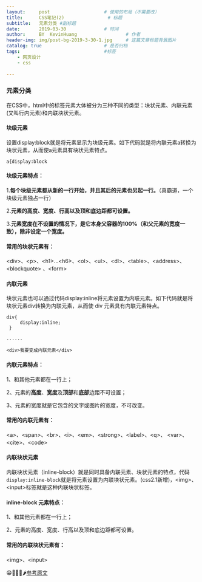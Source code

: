```yaml
---
layout:     post   				    # 使用的布局（不需要改）
title:      CSS笔记(2) 				# 标题 
subtitle:   元素分类 #副标题
date:       2019-03-30 				# 时间
author:     BY 	KevinHuang					# 作者
header-img: img/post-bg-2019-3-30-1.jpg 	# 这篇文章标题背景图片
catalog: true 						# 是否归档
tags:								#标签
    - 网页设计
    - css
    
---
```


### 元素分类
在CSS中，html中的标签元素大体被分为三种不同的类型：块状元素、内联元素(又叫行内元素)和内联块状元素。 



#### 块级元素
设置display:block就是将元素显示为块级元素。如下代码就是将内联元素a转换为块状元素，从而使a元素具有块状元素特点。


```a{display:block```


#### 块级元素特点：

1.**每个块级元素都从新的一行开始，并且其后的元素也另起一行。**（真霸道，一个块级元素独占一行）

2.**元素的高度、宽度、行高以及顶和底边距都可设置。**

3.**元素宽度在不设置的情况下，是它本身父容器的100%（和父元素的宽度一致），除非设定一个宽度。**


#### 常用的块状元素有：

\<div>、\<p>、\<h1>...\<h6>、\<ol>、\<ul>、\<dl>、\<table>、\<address>、\<blockquote> 、\<form>



#### 内联元素
块状元素也可以通过代码display:inline将元素设置为内联元素。如下代码就是将块状元素div转换为内联元素，从而使 div 元素具有内联元素特点。


```
div{
     display:inline;
 }

......

<div>我要变成内联元素</div>

```


#### 内联元素特点：

1、和其他元素都在一行上；

2、元素的**高度**、**宽度**及**顶部**和**底部**边距不可设置；

3、元素的宽度就是它包含的文字或图片的宽度，不可改变。


#### 常用的内联元素有：

\<a>、\<span>、\<br>、\<i>、\<em>、\<strong>、\<label>、\<q>、
\<var>、\<cite>、\<code>


#### 内联块状元素

内联块状元素（inline-block）就是同时具备内联元素、块状元素的特点，代码```display:inline-block```就是将元素设置为内联块状元素。(css2.1新增)，\<img>、\<input>标签就是这种内联块状标签。

#### inline-block 元素特点：

1、和其他元素都在一行上；

2、元素的高度、宽度、行高以及顶和底边距都可设置。


#### 常用的内联块状元素有：

\<img>、\<input>



😁🐯🦈🐝🌶[参考原文](https://www.imooc.com/code/2047)